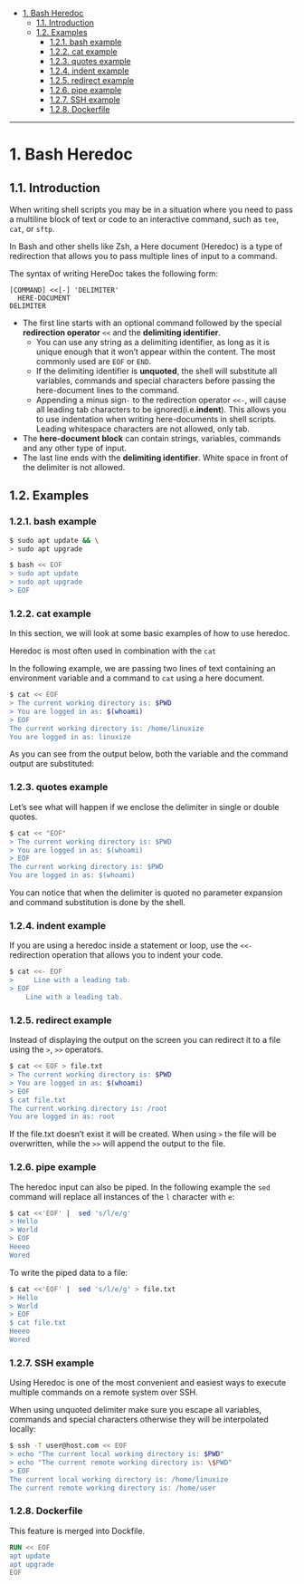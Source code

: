 - [1. Bash Heredoc](#1-bash-heredoc)
  - [1.1. Introduction](#11-introduction)
  - [1.2. Examples](#12-examples)
    - [1.2.1. bash example](#121-bash-example)
    - [1.2.2. cat example](#122-cat-example)
    - [1.2.3. quotes example](#123-quotes-example)
    - [1.2.4. indent example](#124-indent-example)
    - [1.2.5. redirect example](#125-redirect-example)
    - [1.2.6. pipe example](#126-pipe-example)
    - [1.2.7. SSH example](#127-ssh-example)
    - [1.2.8. Dockerfile](#128-dockerfile)

---
# 1. Bash Heredoc
## 1.1. Introduction
When writing shell scripts you may be in a situation where you need to pass a multiline block of text or code to an interactive command, such as `tee`, `cat`, or `sftp`.

In Bash and other shells like Zsh, a Here document (Heredoc) is a type of redirection that allows you to pass multiple lines of input to a command.

The syntax of writing HereDoc takes the following form:

```
[COMMAND] <<[-] 'DELIMITER'
  HERE-DOCUMENT
DELIMITER
```

-   The first line starts with an optional command followed by the special **redirection operator** `<<` and the **delimiting identifier**.
    -   You can use any string as a delimiting identifier, as long as it is unique enough that it won’t appear within the content. The most commonly used are `EOF` or `END`.
    -   If the delimiting identifier is **unquoted**, the shell will substitute all variables, commands and special characters before passing the here-document lines to the command.
    -   Appending a minus sign`-` to the redirection operator `<<-`, will cause all leading tab characters to be ignored(i.e.**indent**). This allows you to use indentation when writing here-documents in shell scripts. Leading whitespace characters are not allowed, only tab.
-   The **here-document block** can contain strings, variables, commands and any other type of input.
-   The last line ends with the **delimiting identifier**. White space in front of the delimiter is not allowed.

## 1.2. Examples
### 1.2.1. bash example
```bash
$ sudo apt update && \
> sudo apt upgrade
```
```bash
$ bash << EOF
> sudo apt update
> sudo apt upgrade
> EOF
```
### 1.2.2. cat example

In this section, we will look at some basic examples of how to use heredoc.

Heredoc is most often used in combination with the `cat`

In the following example, we are passing two lines of text containing an environment variable and a command to `cat` using a here document.

```bash
$ cat << EOF
> The current working directory is: $PWD
> You are logged in as: $(whoami)
> EOF
The current working directory is: /home/linuxize
You are logged in as: linuxize
```

As you can see from the output below, both the variable and the command output are substituted:
### 1.2.3. quotes example

Let’s see what will happen if we enclose the delimiter in single or double quotes.

```bash
$ cat << "EOF"
> The current working directory is: $PWD
> You are logged in as: $(whoami)
> EOF
The current working directory is: $PWD
You are logged in as: $(whoami)
```
You can notice that when the delimiter is quoted no parameter expansion and command substitution is done by the shell.

### 1.2.4. indent example
If you are using a heredoc inside a statement or loop, use the `<<-` redirection operation that allows you to indent your code.

```bash
$ cat <<- EOF
>     Line with a leading tab.
> EOF
    Line with a leading tab.
```
### 1.2.5. redirect example
Instead of displaying the output on the screen you can redirect it to a file using the `>`, `>>` operators.

```bash
$ cat << EOF > file.txt
> The current working directory is: $PWD
> You are logged in as: $(whoami)
> EOF
$ cat file.txt
The current working directory is: /root
You are logged in as: root
```

If the file.txt doesn’t exist it will be created. When using `>` the file will be overwritten, while the `>>` will append the output to the file.

### 1.2.6. pipe example

The heredoc input can also be piped. In the following example the `sed` command will replace all instances of the `l` character with `e`:

```bash
$ cat <<'EOF' |  sed 's/l/e/g'
> Hello
> World
> EOF
Heeeo
Wored
```
To write the piped data to a file:

```bash
$ cat <<'EOF' |  sed 's/l/e/g' > file.txt
> Hello
> World
> EOF
$ cat file.txt
Heeeo
Wored
```

### 1.2.7. SSH example

Using Heredoc is one of the most convenient and easiest ways to execute multiple commands on a remote system over SSH.

When using unquoted delimiter make sure you escape all variables, commands and special characters otherwise they will be interpolated locally:

```bash
$ ssh -T user@host.com << EOF
> echo "The current local working directory is: $PWD"
> echo "The current remote working directory is: \$PWD"
> EOF
The current local working directory is: /home/linuxize
The current remote working directory is: /home/user
```

### 1.2.8. Dockerfile

This feature is merged into Dockfile.
```dockerfile
RUN << EOF
apt update
apt upgrade
EOF
```